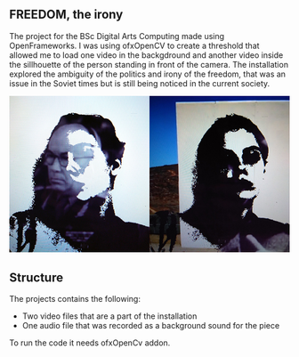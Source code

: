 ## FREEDOM, the irony

The project for the BSc Digital Arts Computing made using OpenFrameworks.
I was using ofxOpenCV to create a threshold that allowed me to load one video in the backgdround and another video inside the sillhouette of the person standing in front of the camera. 
The installation explored the ambiguity of the politics and irony of the freedom, that was an issue in the Soviet times but is still being noticed in the current society.

![exampleImage](git.jpg)


## Structure

The projects contains the following:
* Two video files that are a part of the installation
* One audio file that was recorded as a background sound for the piece

To run the code it needs ofxOpenCv addon.
